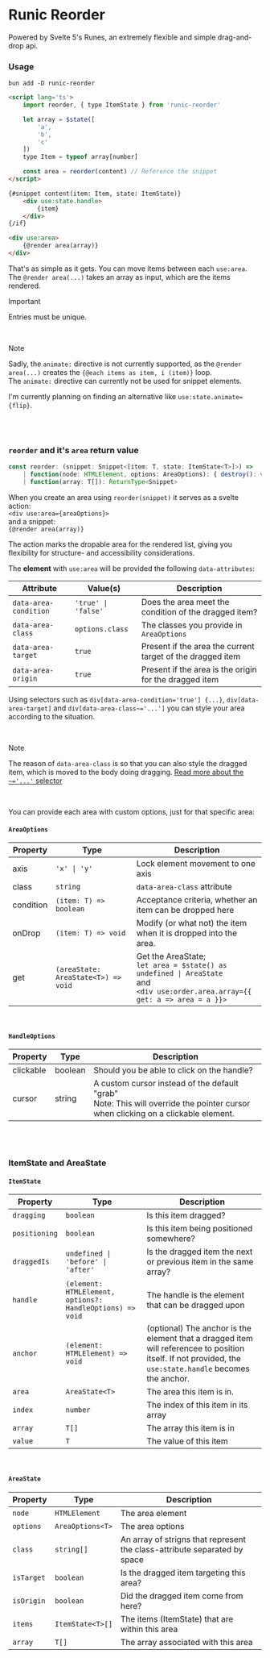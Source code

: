 # Runic Reorder

Powered by Svelte 5's Runes, an extremely flexible and simple drag-and-drop api.

### Usage

`bun add -D runic-reorder`

```html
<script lang='ts'>
	import reorder, { type ItemState } from 'runic-reorder'

	let array = $state([
		'a',
		'b',
		'c'
	])
	type Item = typeof array[number]

	const area = reorder(content) // Reference the snippet
</script>

{#snippet content(item: Item, state: ItemState)}
	<div use:state.handle>
		{item}
	</div>
{/if}

<div use:area>
	{@render area(array)}
</div>

```

That's as simple as it gets. You can move items between each `use:area`. The `@render area(...)` takes an array as input, which are the items rendered.

> [!IMPORTANT]  
> Entries must be unique.

<br>

> [!NOTE]  
> Sadly, the `animate:` directive is not currently supported,
> as the `@render area(...)` creates the `{@each items as item, i (item)}` loop.  
> The `animate:` directive can currently not be used for snippet elements.
>
> I'm currently planning on finding an alternative like `use:state.animate={flip}`.

<br>
<br>

### `reorder` and it's `area` return value
```ts
const reorder: (snippet: Snippet<[item: T, state: ItemState<T>]>) =>
	| function(node: HTMLElement, options: AreaOptions): { destroy(): void }
	| function(array: T[]): ReturnType<Snippet>
```

When you create an area using `reorder(snippet)` it serves as a svelte action:
<br> `<div use:area={areaOptions}>`
<br> and a snippet:
<br> `{@render area(array)}`

The action marks the dropable area for the rendered list, giving you flexibility for structure- and accessibility considerations.

The **element** with `use:area` will be provided the following `data-attributes`:

| Attribute | Value(s) | Description |
| --- | --- | --- |
| `data-area-condition` | `'true' \| 'false'` | Does the area meet the condition of the dragged item? |
| `data-area-class` | `options.class` | The classes you provide in `AreaOptions` |
| `data-area-target` | `true` | Present if the area the current target of the dragged item |
| `data-area-origin` | `true` | Present if the area is the origin for the dragged item |

Using selectors such as `div[data-area-condition='true'] {...}`,
`div[data-area-target]` and `div[data-area-class~='...']` you can style your area according to the situation.

<br>

> [!NOTE]  
> The reason of `data-area-class` is so that you can also style the dragged item, which is moved to the body doing dragging. [Read more about the `~='...'` selector](https://developer.mozilla.org/en-US/docs/Web/CSS/Attribute_selectors#attrvalue_2)

<br>

You can provide each area with custom options, just for that specific area:

#### `AreaOptions`

| Property | Type | Description |
| --- | --- | --- |
| axis | `'x' \| 'y'` | Lock element movement to one axis |
| class | `string` | `data-area-class` attribute |
| condition | `(item: T) => boolean` | Acceptance criteria, whether an item can be dropped here |
| onDrop | `(item: T) => void` | Modify (or what not) the item when it is dropped into the area. |
| get | `(areaState: AreaState<T>) => void` | Get the AreaState; <br> `let area = $state() as undefined \| AreaState` <br>and<br> `<div use:order.area.array={{ get: a => area = a }}>` |

<br>

#### `HandleOptions`

| Property | Type | Description |
| --- | --- | --- |
| clickable | boolean | Should you be able to click on the handle? |
| cursor | string | A custom cursor instead of the default "grab" <br> Note: This will override the pointer cursor when clicking on a clickable element. |

<br>
<br>

### ItemState and AreaState

#### `ItemState`

| Property | Type | Description |
| --- | --- | --- |
| `dragging` | `boolean` | Is this item dragged? |
| `positioning` | `boolean` | Is this item being positioned somewhere? |
| `draggedIs` | `undefined \| 'before' \| 'after'` | Is the dragged item the next or previous item in the same array? |
| `handle` | `(element: HTMLElement, options?: HandleOptions) => void` | The handle is the element that can be dragged upon |
| `anchor` | `(element: HTMLElement) => void` | (optional) The anchor is the element that a dragged item will referencee to position itself. If not provided, the `use:state.handle` becomes the anchor. |
| `area` | `AreaState<T>` | The area this item is in. |
| `index` | `number` | The index of this item in its array |
| `array` | `T[]` | The array this item is in |
| `value` | `T` | The value of this item |

<br>

#### `AreaState`

| Property | Type | Description |
| --- | --- | --- |
| `node` | `HTMLElement` | The area element |
| `options` | `AreaOptions<T>` | The area options |
| `class` | `string[]` | An array of strigns that represent the class-attribute separated by space |
| `isTarget` | `boolean` | Is the dragged item targeting this area? |
| `isOrigin` | `boolean` | Did the dragged item come from here? |
| `items` | `ItemState<T>[]` | The items (ItemState) that are within this area |
| `array` | `T[]` | The array associated with this area |
